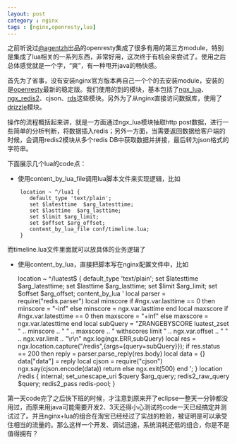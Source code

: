 ```yaml
---
layout: post
category : nginx
tags : [nginx,openresty,lua]
---
```

之前听说过[@agentzh](https://github.com/agentzh)出品的openresty集成了很多有用的第三方module，特别是集成了lua相关的一系列东西，非常好用，这次终于有机会来尝试了。使用之后总体感觉就是一个字，“爽”，有一种甩开java的畅快感。

首先为了省事，没有安装nginx官方版本再自己一个个的去安装module，安装的是[openresty](http://openresty.org/)最新的稳定版。我们使用的到的模块，基本包括了[ngx_lua](http://wiki.nginx.org/HttpLuaModule)、[ngx_redis2](http://wiki.nginx.org/HttpRedis2Module)、cjson、[rds](http://github.com/agentzh/rds-json-nginx-module)这些模块。另外为了从nginx直接访问数据库，使用了[drizzle](http://wiki.nginx.org/HttpDrizzleModule)模块。

操作的流程概括起来讲，就是一方面通过ngx_lua模块抽取http post数据，进行一些简单的分析判断，将数据插入redis；另外一方面，当需要返回数据给客户端的时候，会调用redis2模块从多个redis DB中获取数据并拼接，最后转为json格式的字符串。

下面展示几个lua的code点：

+ 使用content_by_lua_file调用lua脚本文件来实现逻辑，比如
```
    location ~ ^/lua1 {
       default_type 'text/plain';
       set $latesttime  $arg_latesttime;
       set $lasttime  $arg_lasttime;
       set $limit $arg_limit;
       set $offset $arg_offset;
       content_by_lua_file conf/timeline.lua;
    }
```
而timeline.lua文件里面就可以放具体的业务逻辑了

+ 使用content_by_lua，直接把脚本写在nginx配置文件中，比如

    location ~ ^/luatest$ {
      default_type 'text/plain';
      set $latesttime  $arg_latesttime;
      set $lasttime  $arg_lasttime;
      set $limit $arg_limit;
      set $offset $arg_offset;
      content_by_lua '
          local parser = require("redis.parser")
          local minscore
          if #ngx.var.lasttime == 0 then
              minscore = "-inf"
          else
              minscore = ngx.var.lasttime
          end
          local maxscore
          if #ngx.var.latesttime == 0 then
              maxscore = "+inf"
          else
              maxscore = ngx.var.latesttime
          end
          local subQuery = "ZRANGEBYSCORE luatest_zset " .. minscore .. " " .. maxscore .. " withscores limit " .. ngx.var.offset .. " " .. ngx.var.limit .. "\\r\\n"
            ngx.log(ngx.ERR,subQuery)
          local res = ngx.location.capture("/redis",{args={query=subQuery}});
          if res.status == 200 then
            reply = parser.parse_reply(res.body)
            local data = {}
            data["data"] = reply
            local cjson = require("cjson")
            ngx.say(cjson.encode(data))
            return
          else
            ngx.exit(500)
          end
      ';
    }
    location  /redis {
        internal;
        set_unescape_uri $query $arg_query;
        redis2_raw_query $query;
        redis2_pass redis-pool;
    }

第一天code完了之后快下班的时候，才注意到原来开了eclipse一整天一分钟都没用过，而原来用java可能需要开发2、3天还得小心测试的code一天已经搞定并测试过了。并且nginx+lua的组合在淘宝已经经过了实战的检验，被证明是可以承受住相当的流量的。那么这样一个开发、调试迅速，系统消耗还低的组合，你是不是值得拥有？
